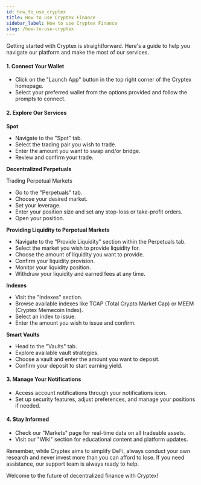 ```yaml
---
id: how_to_use_cryptex
title: How to use Cryptex Finance
sidebar_label: How to use Cryptex Finance
slug: /how-to-use-cryptex
---
```



Getting started with Cryptex is straightforward. Here's a guide to help you navigate our platform and make the most of our services.

#### 1. Connect Your Wallet
- Click on the "Launch App" button in the top right corner of the Cryptex homepage.
- Select your preferred wallet from the options provided and follow the prompts to connect.

#### 2. Explore Our Services

**Spot**
- Navigate to the "Spot" tab.
- Select the trading pair you wish to trade.
- Enter the amount you want to swap and/or bridge.
- Review and confirm your trade.

**Decentralized Perpetuals**

Trading Perpetual Markets
- Go to the "Perpetuals" tab.
- Choose your desired market.
- Set your leverage.
- Enter your position size and set any stop-loss or take-profit orders.
- Open your position.

**Providing Liquidity to Perpetual Markets**
- Navigate to the "Provide Liquidity" section within the Perpetuals tab.
- Select the market you wish to provide liquidity for.
- Choose the amount of liquidity you want to provide.
- Confirm your liquidity provision.
- Monitor your liquidity position.
- Withdraw your liquidity and earned fees at any time.

**Indexes**
- Visit the "Indexes" section.
- Browse available indexes like TCAP (Total Crypto Market Cap) or MEEM (Cryptex Memecoin Index).
- Select an index to issue.
- Enter the amount you wish to issue and confirm.

**Smart Vaults**
- Head to the "Vaults" tab.
- Explore available vault strategies.
- Choose a vault and enter the amount you want to deposit.
- Confirm your deposit to start earning yield.

#### 3. Manage Your Notifications
- Access account notifications through your notifications icon.
- Set up security features, adjust preferences, and manage your positions if needed.

#### 4. Stay Informed

- Check our "Markets" page for real-time data on all tradeable assets.
- Visit our "Wiki" section for educational content and platform updates.


Remember, while Cryptex aims to simplify DeFi, always conduct your own research and never invest more than you can afford to lose. If you need assistance, our support team is always ready to help.

Welcome to the future of decentralized finance with Cryptex!
